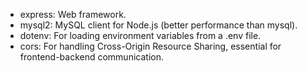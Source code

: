 - express: Web framework.
- mysql2: MySQL client for Node.js (better performance than mysql).
- dotenv: For loading environment variables from a .env file.
- cors: For handling Cross-Origin Resource Sharing, essential for frontend-backend communication.
